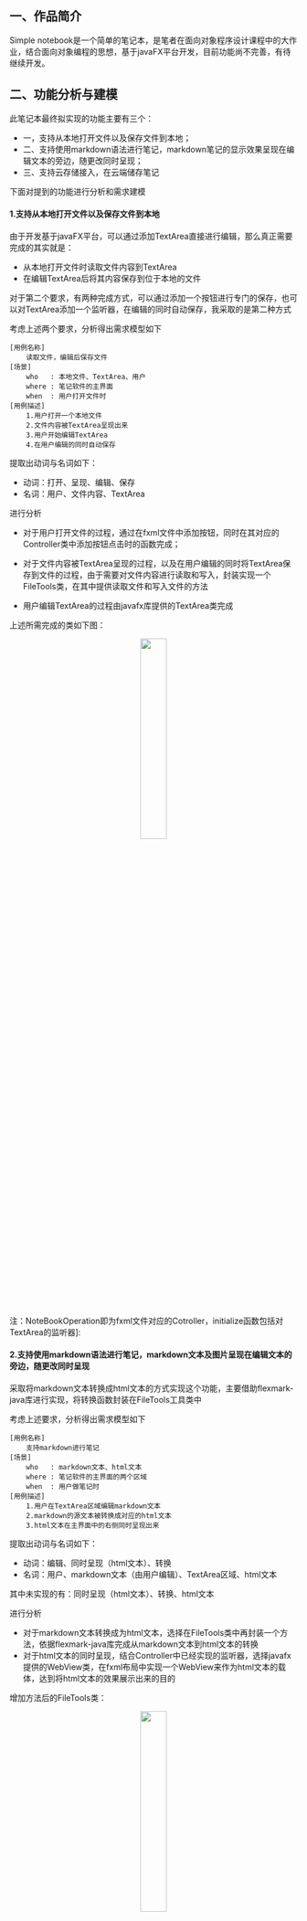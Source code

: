 ## 一、作品简介

Simple notebook是一个简单的笔记本，是笔者在面向对象程序设计课程中的大作业，结合面向对象编程的思想，基于javaFX平台开发，目前功能尚不完善，有待继续开发。

## 二、功能分析与建模

此笔记本最终拟实现的功能主要有三个：

* 一，支持从本地打开文件以及保存文件到本地；
* 二、支持使用markdown语法进行笔记，markdown笔记的显示效果呈现在编辑文本的旁边，随更改同时呈现；
* 三、支持云存储接入，在云端储存笔记

下面对提到的功能进行分析和需求建模

#### 	1.支持从本地打开文件以及保存文件到本地

由于开发基于javaFX平台，可以通过添加TextArea直接进行编辑，那么真正需要完成的其实就是：

- 从本地打开文件时读取文件内容到TextArea
- 在编辑TextArea后将其内容保存到位于本地的文件

对于第二个要求，有两种完成方式，可以通过添加一个按钮进行专门的保存，也可以对TextArea添加一个监听器，在编辑的同时自动保存，我采取的是第二种方式

考虑上述两个要求，分析得出需求模型如下

```
[用例名称]
    读取文件，编辑后保存文件
[场景]
    who   : 本地文件、TextArea、用户
    where : 笔记软件的主界面
    when  : 用户打开文件时
[用例描述]
    1.用户打开一个本地文件
    2.文件内容被TextArea呈现出来
    3.用户开始编辑TextArea
    4.在用户编辑的同时自动保存
```

提取出动词与名词如下：                     

- 动词：打开、呈现、编辑、保存
- 名词：用户、文件内容、TextArea

进行分析

* 对于用户打开文件的过程，通过在fxml文件中添加按钮，同时在其对应的Controller类中添加按钮点击时的函数完成；

* 对于文件内容被TextArea呈现的过程，以及在用户编辑的同时将TextArea保存到文件的过程，由于需要对文件内容进行读取和写入，封装实现一个FileTools类，在其中提供读取文件和写入文件的方法

* 用户编辑TextArea的过程由javafx库提供的TextArea类完成

上述所需完成的类如下图：

<div align=center>
<img src="https://gitee.com/flametornado/object-oriented-programming/raw/master/OOP%E5%A4%A7%E4%BD%9C%E4%B8%9A%E7%AC%AC%E4%B8%80%E6%AC%A1/1-1.png" width="30%" />
</div>


注：NoteBookOperation即为fxml文件对应的Cotroller，initialize函数包括对TextArea的监听器]: 

#### 2.支持使用markdown语法进行笔记，markdown文本及图片呈现在编辑文本的旁边，随更改同时呈现

采取将markdown文本转换成html文本的方式实现这个功能，主要借助flexmark-java库进行实现，将转换函数封装在FileTools工具类中

考虑上述要求，分析得出需求模型如下

```
[用例名称]
    支持markdown进行笔记
[场景]
    who   : markdown文本、html文本
    where : 笔记软件的主界面的两个区域
    when  : 用户做笔记时
[用例描述]
    1.用户在TextArea区域编辑markdown文本
    2.markdown的源文本被转换成对应的html文本
    3.html文本在主界面中的右侧同时呈现出来 
```

提取出动词与名词如下： 

* 动词：编辑、同时呈现（html文本）、转换
* 名词：用户、markdown文本（由用户编辑）、TextArea区域、html文本

其中未实现的有：同时呈现（html文本）、转换、html文本

进行分析

* 对于markdown文本转换成为html文本，选择在FileTools类中再封装一个方法，依据flexmark-java库完成从markdown文本到html文本的转换
* 对于html文本的同时呈现，结合Controller中已经实现的监听器，选择javafx提供的WebView类，在fxml布局中实现一个WebView来作为html文本的载体，达到将html文本的效果展示出来的目的

增加方法后的FileTools类：

<div align=center>
<img src="https://gitee.com/flametornado/object-oriented-programming/raw/master/OOP%E5%A4%A7%E4%BD%9C%E4%B8%9A%E7%AC%AC%E4%B8%80%E6%AC%A1/2-1.png" width="30%" />
</div>

增加WebView实现后的NoteBookOperation（Controller）类：

<div align=center>
<img src="https://gitee.com/flametornado/object-oriented-programming/raw/master/OOP%E5%A4%A7%E4%BD%9C%E4%B8%9A%E7%AC%AC%E4%B8%80%E6%AC%A1/2-2.png" width="30%" />
</div>

实例图

<div align=center>
<img src="https://gitee.com/flametornado/object-oriented-programming/raw/master/OOP%E5%A4%A7%E4%BD%9C%E4%B8%9A%E7%AC%AC%E4%B8%80%E6%AC%A1/2-3.png" width="50%" />
</div>


#### 3.支持云存储接入，在云端储存笔记

对于云存储接入功能的实现，目前的初步想法是借助百度网盘的接口，用户登录后获取对应的access_token，然后将当前NoteBook作为文件上传到用户的百度网盘。

考虑上述要求，分析需求模型

```
[用例名称]
    用户在云端储存笔记
[场景]
    who   : 用户、笔记本
    where : 笔记软件的主界面
    when  : 用户做笔记时
[用例描述]
    1.用户点击后要求上传
    2.用户登录
    2.笔记被上传至云端
```

提取出动词与名词如下： 

* 动词：点击、登录、上传
* 名词：用户、笔记本

其中未实现的有：点击、上传

进行分析

* 对于点击，可以通过增加一个按钮以及对应的点击触发方法的方式很简单地实现
* 复杂与困难之处在于登录和上传，初步设想是添加一个类用来获得用户的access_token以及将当前笔记本上传至指定云路径

初步设计的UploadController类

<div align=center>
<img src="https://gitee.com/flametornado/object-oriented-programming/raw/master/OOP%E5%A4%A7%E4%BD%9C%E4%B8%9A%E7%AC%AC%E4%B8%80%E6%AC%A1/3-1.png" width="20%" />
</div>

## 三、核心流程设计分析

在上一节中，我们对笔记软件的功能进行了需求建模，明确了实现的流程，在这一节中，将对笔记本中涉及到的类与类间关系进行分析，进一步对笔记本的工作流程进行分析。

涉及到的类间关系如下图：
<div align=center>
<img src="https://gitee.com/flametornado/object-oriented-programming/raw/master/OOP%E5%A4%A7%E4%BD%9C%E4%B8%9A%E7%AC%AC%E4%BA%8C%E6%AC%A1/3-1.png" width="60%" />
</div>
可以看到最关键的类是NoteBookOperation，NoteBookOperation组合了TextArea、NoteBook、WebView这三类以完成将markdown笔记转为html呈现的目的。此外，这个类依赖FileTools和UploadController这两个类来进行读取文件、保存文件和上传文件，同时它实现了软件的初始化以及对输入内容的监听。

在流程的设计中，尽量符合了组合原则、单一职责原则和接口隔离原则，由于基于javafx平台设计，整体架构采用的是MVC模式，基本上是结合了23种设计模式中的种观察者模式、组合模式和策略模式。在每次修改、呈现当前正在编辑的笔记时，实际上用的是一个NoteBook的实例currentNoteBook，这里采用了单例模式

用户编辑笔记的过程的时序图如下

<div align=center>
<img src="https://gitee.com/flametornado/object-oriented-programming/raw/master/OOP%E5%A4%A7%E4%BD%9C%E4%B8%9A%E7%AC%AC%E4%BA%8C%E6%AC%A1/3-2.png" width="60%" />
</div>
用户编辑，随后软件进行处理，呈现内容即时被用户看到

设计实现的上传笔记的过程如下：
<div align=center>
<img src="https://gitee.com/flametornado/object-oriented-programming/raw/master/OOP%E5%A4%A7%E4%BD%9C%E4%B8%9A%E7%AC%AC%E4%BA%8C%E6%AC%A1/3-3.png" width="60%" />
</div>
用户点击上传，软件完成上传，远程存储端收到文件

在关键的流程中，尽可能地利用面向对象的思想处理问题，用户编辑笔记后，笔记内容变化被NoteBookOperation监听到，利用FileTools将新的内容写入笔记文件以及将html文本输出，利用WebView呈现html文本的效果。用户点击上传笔记后，内容被记录在笔记文件中，UploadController将文件上传至提前设置好的远程bucket中，从而用户可以在远程看到自己上传的文本。可以看到，在软件工作的过程中，任务由多个对象分工完成，每个对象分别完成自己的工作。